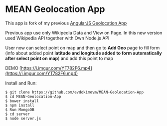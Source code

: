 # MEAN Geolocation App

This app is fork of my previous [AngularJS Geolocation App](https://github.com/evdokimovm/AngularJS-Geolocation-App)

Previous app use only Wikipedia Data and View on Page. In this new version used Wikipedia API together with Own Node.js API

User now can select point on map and then go to **Add Geo** page to fill form (info about added point **latitude and longitude added to form automatically after select point on map**) and add this point to map

DEMO [https://i.imgur.com/YT782F6.mp4](https://i.imgur.com/YT782F6.mp4)

Install and Run:

```
$ git clone https://github.com/evdokimovm/MEAN-Geolocation-App
$ cd MEAN-Geolocation-App
$ bower install
$ npm install
$ Run MongoDB
$ cd server
$ node server.js
```
